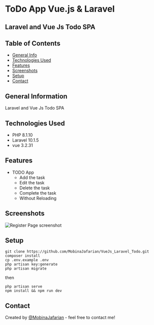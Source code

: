 # ToDo App Vue.js & Laravel

## Laravel and Vue Js Todo SPA



## Table of Contents
* [General Info](#general-information)
* [Technologies Used](#technologies-used)
* [Features](#features)
* [Screenshots](#screenshots)
* [Setup](#setup)
* [Contact](#contact)


## General Information
Laravel and Vue Js Todo SPA


## Technologies Used
- PHP      8.1.10
- Laravel  10.1.5
- vue      3.2.31


## Features
- TODO App
    - Add the task
    - Edit the task
    - Delete the task
    - Complete the task
    - Without Reloading


## Screenshots
![Register Page screenshot](./public/images/screenshots/Screenshot%20%20Register.png)




## Setup

```
git clone https://github.com/MobinaJafarian/VueJs_Laravel_Todo.git
composer install
cp .env.example .env
php artisan key:generate
php artisan migrate
```
then

```
php artisan serve
npm install && npm run dev
```





## Contact
Created by [@MobinaJafarian](https://github.com/MobinaJafarian) - feel free to contact me!
